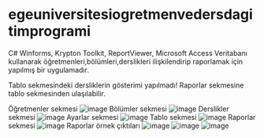 # egeuniversitesiogretmenvedersdagitimprogrami
C# Winforms, Krypton Toolkit, ReportViewer, Microsoft Access Veritabanı kullanarak öğretmenleri,bölümleri,derslikleri ilişkilendirip raporlamak için yapılmış bir uygulamadır.

Tablo sekmesindeki dersliklerin gösterimi yapılmadı! Raporlar sekmesine tablo sekmesinden ulaşılabilir.

Öğretmenler sekmesi
![image](https://github.com/infinityosman/egeuniversitesiogretmenvedersdagitimprogrami/assets/77057974/1f64168c-3fb1-4ddd-bf10-6681bd2c2307)
Bölümler sekmesi
![image](https://github.com/infinityosman/egeuniversitesiogretmenvedersdagitimprogrami/assets/77057974/dd678fc7-cabc-41d1-91ab-abae7a9de645)
Derslikler sekmesi
![image](https://github.com/infinityosman/egeuniversitesiogretmenvedersdagitimprogrami/assets/77057974/367c36d7-6464-4f6f-b655-adf053d2dd54)
Ayarlar sekmesi
![image](https://github.com/infinityosman/egeuniversitesiogretmenvedersdagitimprogrami/assets/77057974/39744729-2591-47a2-b6f5-0b169379cf34)
Tablo sekmesi
![image](https://github.com/infinityosman/egeuniversitesiogretmenvedersdagitimprogrami/assets/77057974/cacd2b27-e5c8-467f-88e0-7a46f6c932bb)
Raporlar sekmesi
![image](https://github.com/infinityosman/egeuniversitesiogretmenvedersdagitimprogrami/assets/77057974/6abd87a0-9032-44a8-907f-803c13056293)
Raporlar örnek çıktıları
![image](https://github.com/infinityosman/egeuniversitesiogretmenvedersdagitimprogrami/assets/77057974/8205ee50-2abe-422d-a78b-7b5548680163)
![image](https://github.com/infinityosman/egeuniversitesiogretmenvedersdagitimprogrami/assets/77057974/49fdc858-c18c-4493-b679-38cf606ac941)
![image](https://github.com/infinityosman/egeuniversitesiogretmenvedersdagitimprogrami/assets/77057974/450902a5-3075-4f19-930f-14689b09935b)
